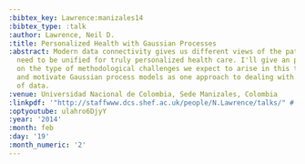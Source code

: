 ```yaml
---
:bibtex_key: Lawrence:manizales14
:bibtex_type: :talk
:author: Lawrence, Neil D.
:title: Personalized Health with Gaussian Processes
:abstract: Modern data connectivity gives us different views of the patient which
  need to be unified for truly personalized health care. I'll give an personal perspective
  on the type of methodological challenges we expect to arise in this this domain
  and motivate Gaussian process models as one approach to dealing with the explosion
  of data.
:venue: Universidad Nacional de Colombia, Sede Manizales, Colombia
:linkpdf: '"http://staffwww.dcs.shef.ac.uk/people/N.Lawrence/talks/" # "personalized_health_manizales14.pdf"'
:optyoutube: ulahro6DjyY
:year: '2014'
:month: feb
:day: '19'
:month_numeric: '2'
---
```


